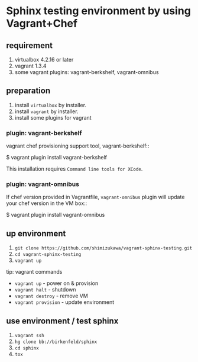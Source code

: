 Sphinx testing environment by using Vagrant+Chef
==================================================

requirement
------------

1. virtualbox 4.2.16 or later
2. vagrant 1.3.4
3. some vagrant plugins: vagrant-berkshelf, vagrant-omnibus

preparation
------------

1. install `virtualbox` by installer.
2. install `vagrant` by installer.
3. install some plugins for vagrant

### plugin: vagrant-berkshelf ###

vagrant chef provisioning support tool, vagrant-berkshelf::

   $ vagrant plugin install vagrant-berkshelf

This installation requires `Command line tools for XCode`.

### plugin: vagrant-omnibus ###

If chef version provided in Vagrantfile, `vagrant-omnibus` plugin will update your chef version in the VM box::

   $ vagrant plugin install vagrant-omnibus


up environment
---------------

1. `git clone https://github.com/shimizukawa/vagrant-sphinx-testing.git`
2. `cd vagrant-sphinx-testing`
3. `vagrant up`

tip: vagrant commands

* `vagrant up` - power on & provision
* `vagrant halt` - shutdown
* `vagrant destroy` - remove VM
* `vagrant provision` - update environment

use environment / test sphinx
------------------------------

1. `vagrant ssh`
2. `hg clone bb://birkenfeld/sphinx`
3. `cd sphinx`
4. `tox`

